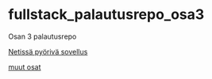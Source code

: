 # fullstack_palautusrepo_osa3
Osan 3 palautusrepo

[Netissä pyörivä sovellus](https://fullstack-palautusrepo-osa3.fly.dev/api/persons)

[muut osat](https://github.com/savalree/fullstack_palautusrepo)
